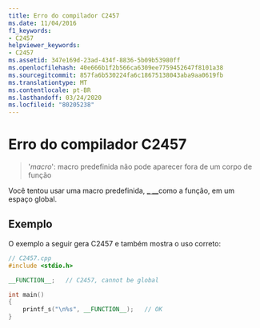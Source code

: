 ```yaml
---
title: Erro do compilador C2457
ms.date: 11/04/2016
f1_keywords:
- C2457
helpviewer_keywords:
- C2457
ms.assetid: 347e169d-23ad-434f-8836-5b09b53980ff
ms.openlocfilehash: 40e666b1f2b566ca6309ee7759452647f8101a38
ms.sourcegitcommit: 857fa6b530224fa6c18675138043aba9aa0619fb
ms.translationtype: MT
ms.contentlocale: pt-BR
ms.lasthandoff: 03/24/2020
ms.locfileid: "80205238"
---
```

# <a name="compiler-error-c2457"></a>Erro do compilador C2457

> '*macro*': macro predefinida não pode aparecer fora de um corpo de função

Você tentou usar uma macro predefinida, [ &#95; &#95;&#95;](../../preprocessor/predefined-macros.md)como a função, em um espaço global.

## <a name="example"></a>Exemplo

O exemplo a seguir gera C2457 e também mostra o uso correto:

```cpp
// C2457.cpp
#include <stdio.h>

__FUNCTION__;   // C2457, cannot be global

int main()
{
    printf_s("\n%s", __FUNCTION__);   // OK
}
```
